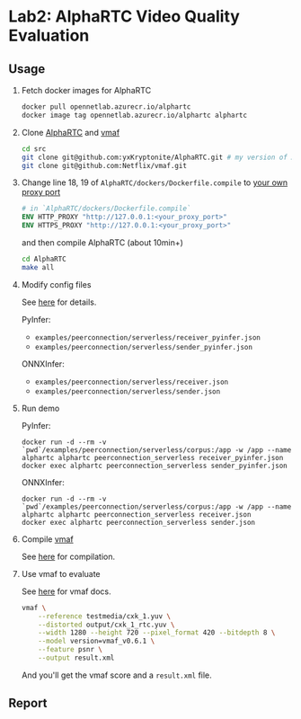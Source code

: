 # Lab2: AlphaRTC Video Quality Evaluation

## Usage

1. Fetch docker images for AlphaRTC

    ```bash
    docker pull opennetlab.azurecr.io/alphartc
    docker image tag opennetlab.azurecr.io/alphartc alphartc
    ```

2. Clone [AlphaRTC](https://github.com/yxKryptonite/AlphaRTC) and [vmaf](https://github.com/Netflix/vmaf)

    ```bash
    cd src
    git clone git@github.com:yxKryptonite/AlphaRTC.git # my version of AlphaRTC
    git clone git@github.com:Netflix/vmaf.git
    ```

3. Change line 18, 19 of `AlphaRTC/dockers/Dockerfile.compile` to [your own proxy port](https://github.com/alanhg/others-note/issues/503)

    ```Dockerfile
    # in `AlphaRTC/dockers/Dockerfile.compile`
    ENV HTTP_PROXY "http://127.0.0.1:<your_proxy_port>"
    ENV HTTPS_PROXY "http://127.0.0.1:<your_proxy_port>"
    ```

    and then compile AlphaRTC (about 10min+)

    ```bash
    cd AlphaRTC
    make all
    ```

4. Modify config files

    See [here](https://github.com/yxKryptonite/AlphaRTC#configurations-for-peerconnection_serverless) for details.

    PyInfer:

    - `examples/peerconnection/serverless/receiver_pyinfer.json`
    - `examples/peerconnection/serverless/sender_pyinfer.json`

    ONNXInfer:

    - `examples/peerconnection/serverless/receiver.json`
    - `examples/peerconnection/serverless/sender.json`

5. Run demo

    PyInfer:

    ```shell
    docker run -d --rm -v `pwd`/examples/peerconnection/serverless/corpus:/app -w /app --name alphartc alphartc peerconnection_serverless receiver_pyinfer.json
    docker exec alphartc peerconnection_serverless sender_pyinfer.json
    ```

    ONNXInfer:

    ```shell
    docker run -d --rm -v `pwd`/examples/peerconnection/serverless/corpus:/app -w /app --name alphartc alphartc peerconnection_serverless receiver.json
    docker exec alphartc peerconnection_serverless sender.json
    ```

6.  Compile [vmaf](https://github.com/Netflix/vmaf)

    See [here](https://github.com/Netflix/vmaf/blob/master/libvmaf/README.md) for compilation.

7.  Use vmaf to evaluate

    See [here](https://github.com/Netflix/vmaf/blob/master/libvmaf/tools/README.md) for vmaf docs.

    ```bash
    vmaf \
        --reference testmedia/cxk_1.yuv \
        --distorted output/cxk_1_rtc.yuv \
        --width 1280 --height 720 --pixel_format 420 --bitdepth 8 \
        --model version=vmaf_v0.6.1 \
        --feature psnr \
        --output result.xml
    ```

    And you'll get the vmaf score and a `result.xml` file.

## Report